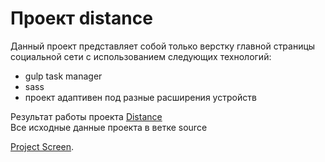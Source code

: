 # Проект distance
 Данный проект представляет собой только верстку главной страницы социальной сети с использованием следующих технологий:
 * gulp task manager
 * sass
 * проект адаптивен под разные расширения устройств

 Результат работы проекта [Distance](https://samokhindmitro.github.io/cardboard-bootstrap-nodejs/) <br>
 Все исходные данные проекта в ветке source
 

 [Project Screen](/distance.png).

